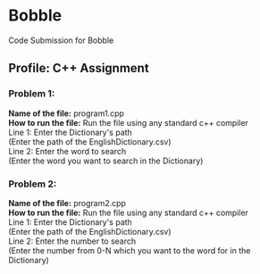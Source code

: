 # Bobble 
Code Submission for Bobble

## Profile: C++ Assignment
### Problem 1:
**Name of the file:** program1.cpp <br />
**How to run the file:** Run the file using any standard c++ compiler<br />
Line 1: Enter the Dictionary's path<br />
(Enter the path of the EnglishDictionary.csv)<br />
Line 2: Enter the word to search<br />
(Enter the word you want to search in the Dictionary)<br />

### Problem 2:
**Name of the file:** program2.cpp<br />
**How to run the file:** Run the file using any standard c++ compiler<br />
Line 1: Enter the Dictionary's path<br />
(Enter the path of the EnglishDictionary.csv)<br />
Line 2: Enter the number to search<br />
(Enter the number from 0-N which you want to the word for in the Dictionary)<br />
